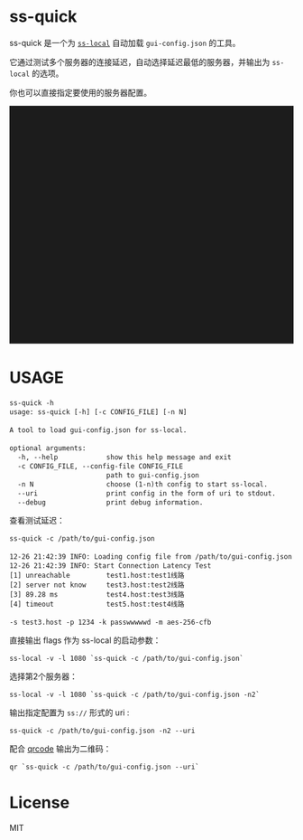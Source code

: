 # ss-quick

ss-quick 是一个为 [`ss-local`](https://github.com/shadowsocks/shadowsocks-libev) 自动加载 `gui-config.json` 的工具。

它通过测试多个服务器的连接延迟，自动选择延迟最低的服务器，并输出为 `ss-local` 的选项。

你也可以直接指定要使用的服务器配置。

![screenshot](screenshot.svg)

# USAGE

```
ss-quick -h
usage: ss-quick [-h] [-c CONFIG_FILE] [-n N]

A tool to load gui-config.json for ss-local.

optional arguments:
  -h, --help            show this help message and exit
  -c CONFIG_FILE, --config-file CONFIG_FILE
                        path to gui-config.json
  -n N                  choose (1-n)th config to start ss-local.
  --uri                 print config in the form of uri to stdout.
  --debug               print debug information.
```

查看测试延迟：
```
ss-quick -c /path/to/gui-config.json

12-26 21:42:39 INFO: Loading config file from /path/to/gui-config.json
12-26 21:42:39 INFO: Start Connection Latency Test
[1] unreachable         test1.host:test1线路
[2] server not know     test3.host:test2线路
[3] 89.28 ms            test4.host:test3线路
[4] timeout             test5.host:test4线路

-s test3.host -p 1234 -k passwwwwwd -m aes-256-cfb
```

直接输出 flags 作为 ss-local 的启动参数：
```
ss-local -v -l 1080 `ss-quick -c /path/to/gui-config.json`
```

选择第2个服务器：
```
ss-local -v -l 1080 `ss-quick -c /path/to/gui-config.json -n2`
```

输出指定配置为 `ss://` 形式的 uri :
```
ss-quick -c /path/to/gui-config.json -n2 --uri
```

配合 [qrcode](https://github.com/lincolnloop/python-qrcode) 输出为二维码：
```
qr `ss-quick -c /path/to/gui-config.json --uri`
```

# License
MIT
